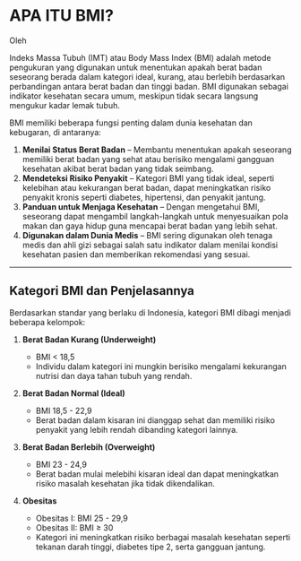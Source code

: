 # APA ITU BMI?

Oleh 

Indeks Massa Tubuh (IMT) atau Body Mass Index (BMI) adalah metode pengukuran yang digunakan untuk menentukan apakah berat badan seseorang berada dalam kategori ideal, kurang, atau berlebih berdasarkan perbandingan antara berat badan dan tinggi badan. BMI digunakan sebagai indikator kesehatan secara umum, meskipun tidak secara langsung mengukur kadar lemak tubuh.

BMI memiliki beberapa fungsi penting dalam dunia kesehatan dan kebugaran, di antaranya:

1. **Menilai Status Berat Badan** – Membantu menentukan apakah seseorang memiliki berat badan yang sehat atau berisiko mengalami gangguan kesehatan akibat berat badan yang tidak seimbang.
2. **Mendeteksi Risiko Penyakit** – Kategori BMI yang tidak ideal, seperti kelebihan atau kekurangan berat badan, dapat meningkatkan risiko penyakit kronis seperti diabetes, hipertensi, dan penyakit jantung.
3. **Panduan untuk Menjaga Kesehatan** – Dengan mengetahui BMI, seseorang dapat mengambil langkah-langkah untuk menyesuaikan pola makan dan gaya hidup guna mencapai berat badan yang lebih sehat.
4. **Digunakan dalam Dunia Medis** – BMI sering digunakan oleh tenaga medis dan ahli gizi sebagai salah satu indikator dalam menilai kondisi kesehatan pasien dan memberikan rekomendasi yang sesuai.

---

## Kategori BMI dan Penjelasannya

Berdasarkan standar yang berlaku di Indonesia, kategori BMI dibagi menjadi beberapa kelompok:

1. **Berat Badan Kurang (Underweight)**
   * BMI < 18,5
   * Individu dalam kategori ini mungkin berisiko mengalami kekurangan nutrisi dan daya tahan tubuh yang rendah.

2. **Berat Badan Normal (Ideal)**
   * BMI 18,5 - 22,9
   * Berat badan dalam kisaran ini dianggap sehat dan memiliki risiko penyakit yang lebih rendah dibanding kategori lainnya.

3. **Berat Badan Berlebih (Overweight)**
   * BMI 23 - 24,9
   * Berat badan mulai melebihi kisaran ideal dan dapat meningkatkan risiko masalah kesehatan jika tidak dikendalikan.

4. **Obesitas**
   * Obesitas I: BMI 25 - 29,9
   * Obesitas II: BMI ≥ 30
   * Kategori ini meningkatkan risiko berbagai masalah kesehatan seperti tekanan darah tinggi, diabetes tipe 2, serta gangguan jantung.

